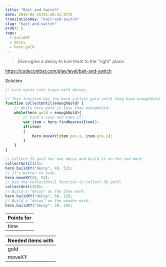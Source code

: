 ```yaml
---
title: "Bait and Switch"
date: 2019-05-25T21:28:51.977Z
translationKey: "bait-and-switch"
slug: "bait-and-switch"
order: 5
tags:
  - buildXY
  - decoy
  - hero.gold
---
```


> Give ogres a decoy to lure them to the "right" place.

https://codecombat.com/play/level/bait-and-switch

Solution

```javascript
// Lure ogres into traps with decoys.

// This function has the hero collect gold until they have enoughGold.
function collectUntil(enoughGold) {
    // While hero.gold is less than enoughGold:
    while(hero.gold < enoughGold){
        // Find a coin and take it: 
        var item = hero.findNearestItem();
        if(item)
        {
            hero.moveXY(item.pos.x, item.pos.y);
        }
    }    
}

// Collect 25 gold for one decoy and build it on the red mark.
collectUntil(25);
hero.buildXY("decoy", 40, 52);
// It's better to hide.
hero.moveXY(20, 52);
// Use the collectUntil function to collect 50 gold:
collectUntil(50);
// Build a "decoy" on the bone mark:
hero.buildXY("decoy", 68, 22);
// Build a "decoy" on the wooden mark:
hero.buildXY("decoy", 30, 20);

```

Points for |
--- |
time |

Needed items with |
--- |
gold |
moveXY |


